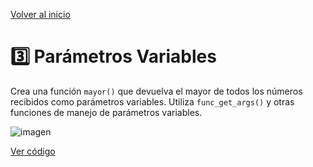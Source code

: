 [Volver al inicio](https://github.com/LoganNDE/Ejercicios-PHP/tree/main/2-Ejercicios/#readme)
# 3️⃣ Parámetros Variables

Crea una función `mayor()` que devuelva el mayor de todos los números recibidos como parámetros variables. Utiliza `func_get_args()` y otras funciones de manejo de parámetros variables.

![imagen](https://github.com/user-attachments/assets/ba232bea-cf57-469a-b75c-7a2b7211bee9)

[Ver código](https://github.com/LoganNDE/Ejercicios-PHP/tree/main/2-Ejercicios/parametrosVariables/parametrosVariables.php)
